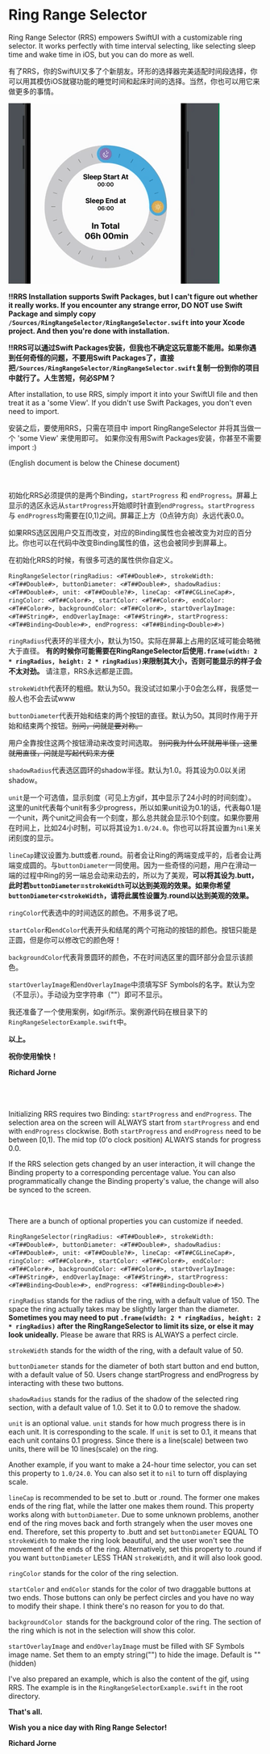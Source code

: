 # Ring Range Selector

Ring Range Selector (RRS) empowers SwiftUI with a customizable ring selector. It works perfectly with time interval selecting, like selecting sleep time and wake time in iOS, but you can do more as well.

有了RRS，你的SwiftUI又多了个新朋友。环形的选择器完美适配时间段选择，你可以用其模仿iOS就寝功能的睡觉时间和起床时间的选择。当然，你也可以用它来做更多的事情。

![](https://github.com/Icelightwww/RingRangeSelector/blob/5e547d89fd323369ef94680360a8dcfddda8e8cf/RingRangeSelectorExample.gif)

**!!RRS Installation supports Swift Packages, but I can't figure out whether it really works. If you encounter any strange error, DO NOT use Swift Package and simply copy `/Sources/RingRangeSelector/RingRangeSelector.swift` into your Xcode project. And then you're done with installation.**

**!!RRS可以通过Swift Packages安装，但我也不确定这玩意能不能用。如果你遇到任何奇怪的问题，不要用Swift Packages了，直接把`/Sources/RingRangeSelector/RingRangeSelector.swift`复制一份到你的项目中就行了。人生苦短，何必SPM？**

After installation, to use RRS, simply import it into your SwiftUI file and then treat it as a 'some View'. 
If you didn't use Swift Packages, you don't even need to import.

安装之后，要使用RRS，只需在项目中 import RingRangeSelector 并将其当做一个 'some View' 来使用即可。
如果你没有用Swift Packages安装，你甚至不需要import :)

(English document is below the Chinese document)

<br>

<CHINESE>

初始化RRS必须提供的是两个Binding，`startProgress` 和 `endProgress`。屏幕上显示的选区永远从`startProgress`开始顺时针直到`endProgress`。`startProgress` 与 `endProgress`均需要在[0,1)之间。屏幕正上方（0点钟方向）永远代表0.0。


如果RRS选区因用户交互而改变，对应的Binding属性也会被改变为对应的百分比。你也可以在代码中改变Binding属性的值，这也会被同步到屏幕上。


在初始化RRS的时候，有很多可选的属性供你自定义。


    RingRangeSelector(ringRadius: <#T##Double#>, strokeWidth: <#T##Double#>, buttonDiameter: <#T##Double#>, shadowRadius: <#T##Double#>, unit: <#T##Double?#>, lineCap: <#T##CGLineCap#>, ringColor: <#T##Color#>, startColor: <#T##Color#>, endColor: <#T##Color#>, backgroundColor: <#T##Color#>, startOverlayImage: <#T##String#>, endOverlayImage: <#T##String#>, startProgress: <#T##Binding<Double>#>, endProgress: <#T##Binding<Double>#>)

`ringRadius`代表环的半径大小，默认为150。实际在屏幕上占用的区域可能会略微大于直径。 **有的时候你可能需要在RingRangeSelector后使用`.frame(width: 2 * ringRadius, height: 2 * ringRadius)`来限制其大小，否则可能显示的样子会不太对劲。** 请注意，RRS永远都是正圆。


`strokeWidth`代表环的粗细。默认为50。我没试过如果小于0会怎么样，我感觉一般人也不会去试www


`buttonDiameter`代表开始和结束的两个按钮的直径。默认为50。其同时作用于开始和结束两个按钮。~~别问，问就是要对称。~~


用户全靠按住这两个按钮滑动来改变时间选取。 ~~别问我为什么环就用半径，这里就用直径，问就是写起代码来方便~~


`shadowRadius`代表选区圆环的shadow半径。默认为1.0。将其设为0.0以关闭shadow。


`unit`是一个可选值，显示刻度（可见上方gif，其中显示了24小时的时间刻度）。这里的unit代表每个unit有多少progress，所以如果unit设为0.1的话，代表每0.1是一个unit，两个unit之间会有一个刻度，那么总共就会显示10个刻度。如果你要用在时间上，比如24小时制，可以将其设为`1.0/24.0`。你也可以将其设置为`nil`来关闭刻度的显示。


`lineCap`建议设置为.butt或者.round。前者会让Ring的两端变成平的，后者会让两端变成圆的。与`buttonDiameter`一同使用。因为一些奇怪的问题，用户在滑动一端的过程中Ring的另一端总会动来动去的，所以为了美观，**可以将其设为.butt，此时若`buttonDiameter`=`strokeWidth`可以达到美观的效果。如果你希望`buttonDiameter`<`strokeWidth`，请将此属性设置为.round以达到美观的效果。**


`ringColor`代表选中的时间选区的颜色。不用多说了吧。


`startColor`和`endColor`代表开头和结尾的两个可拖动的按钮的颜色。按钮只能是正圆，但是你可以修改它的颜色呀！


`backgroundColor`代表背景圆环的颜色，不在时间选区里的圆环部分会显示该颜色。


`startOverlayImage`和`endOverlayImage`中须填写SF Symbols的名字。默认为空（不显示）。手动设为空字符串（""）即可不显示。

我还准备了一个使用案例，如gif所示。案例源代码在根目录下的`RingRangeSelectorExample.swift`中。


**以上。**

**祝你使用愉快！**

**Richard Jorne**
<br><br><br><br>

<ENGLISH>

Initializing RRS requires two Binding: `startProgress` and `endProgress`. The selection area on the screen will ALWAYS start from `startProgress` and end with `endProgress` clockwise. Both `startProgress` and `endProgress` need to be between [0,1). The mid top (0'o clock position) ALWAYS stands for progress 0.0. 

If the RRS selection gets changed by an user interaction, it will change the Binding property to a corresponding percentage value. You can also programmatically change the Binding property's value, the change will also be synced to the screen.

<br>

There are a bunch of optional properties you can customize if needed.

    RingRangeSelector(ringRadius: <#T##Double#>, strokeWidth: <#T##Double#>, buttonDiameter: <#T##Double#>, shadowRadius: <#T##Double#>, unit: <#T##Double?#>, lineCap: <#T##CGLineCap#>, ringColor: <#T##Color#>, startColor: <#T##Color#>, endColor: <#T##Color#>, backgroundColor: <#T##Color#>, startOverlayImage: <#T##String#>, endOverlayImage: <#T##String#>, startProgress: <#T##Binding<Double>#>, endProgress: <#T##Binding<Double>#>)

`ringRadius` stands for the radius of the ring, with a default value of 150. The space the ring actually takes may be slightly larger than the diameter. **Sometimes you may need to put `.frame(width: 2 * ringRadius, height: 2 * ringRadius)` after the RingRangeSelector to limit its size, or else it may look unideally.** Please be aware that RRS is ALWAYS a perfect circle.



`strokeWidth` stands for the width of the ring, with a default value of 50.



`buttonDiameter` stands for the diameter of both start button and end button, with a default value of 50. Users change startProgress and endProgress by interacting with these two buttons.



`shadowRadius` stands for the radius of the shadow of the selected ring section, with a default value of 1.0. Set it to 0.0 to remove the shadow.



`unit` is an optional value. `unit` stands for how much progress there is in each unit. It is corresponding to the scale. If `unit` is set to 0.1, it means that each unit contains 0.1 progress. Since there is a line(scale) between two units, there will be 10 lines(scale) on the ring.



Another example, if you want to make a 24-hour time selector, you can set this property to `1.0/24.0`. You can also set it to `nil` to turn off displaying scale.



`lineCap` is recommended to be set to .butt or .round. The former one makes ends of the ring flat, while the latter one makes them round. This property works along with `buttonDiameter`. Due to some unknown problems, another end of the ring moves back and forth strangely when the user moves one end. Therefore, set this property to .butt and set `buttonDiameter` EQUAL TO `strokeWidth` to make the ring look beautiful, and the user won't see the movement of the ends of the ring. Alternatively, set this property to .round if you want `buttonDiameter` LESS THAN `strokeWidth`, and it will also look good.



`ringColor` stands for the color of the ring selection.



`startColor` and `endColor` stands for the color of two draggable buttons at two ends. Those buttons can only be perfect circles and you have no way to modify their shape. I think there's no reason for you to do that.



`backgroundColor `stands for the background color of the ring. The section of the ring which is not in the selection will show this color.



`startOverlayImage` and `endOverlayImage` must be filled with SF Symbols image name. Set them to an empty string("") to hide the image. Default is ""(hidden)

I've also prepared an example, which is also the content of the gif, using RRS. The example is in the `RingRangeSelectorExample.swift` in the root directory.



**That's all.**

**Wish you a nice day with Ring Range Selector!**

**Richard Jorne**

